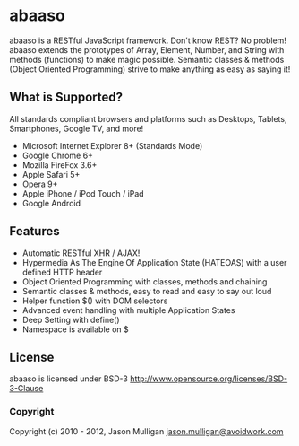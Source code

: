 # abaaso

abaaso is a RESTful JavaScript framework. Don't know REST? No problem! abaaso extends the prototypes of Array, Element, Number, and String with methods (functions) to make magic possible. Semantic classes & methods (Object Oriented Programming) strive to make anything as easy as saying it!

## What is Supported?

All standards compliant browsers and platforms such as Desktops, Tablets, Smartphones, Google TV, and more!

* Microsoft Internet Explorer 8+ (Standards Mode)
* Google Chrome 6+
* Mozilla FireFox 3.6+
* Apple Safari 5+
* Opera 9+
* Apple iPhone / iPod Touch / iPad
* Google Android

## Features

* Automatic RESTful XHR / AJAX!
* Hypermedia As The Engine Of Application State (HATEOAS) with a user defined HTTP header
* Object Oriented Programming with classes, methods and chaining
* Semantic classes & methods, easy to read and easy to say out loud
* Helper function $() with DOM selectors
* Advanced event handling with multiple Application States
* Deep Setting with define()
* Namespace is available on $


## License

abaaso is licensed under BSD-3 http://www.opensource.org/licenses/BSD-3-Clause

### Copyright

Copyright (c) 2010 - 2012, Jason Mulligan <jason.mulligan@avoidwork.com>